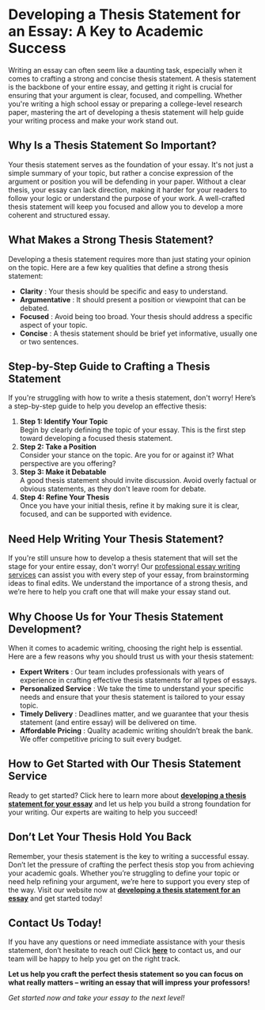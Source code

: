 # Developing a Thesis Statement for an Essay: A Key to Academic Success

Writing an essay can often seem like a daunting task, especially when it comes to crafting a strong and concise thesis statement. A thesis statement is the backbone of your entire essay, and getting it right is crucial for ensuring that your argument is clear, focused, and compelling. Whether you're writing a high school essay or preparing a college-level research paper, mastering the art of developing a thesis statement will help guide your writing process and make your work stand out.

## Why Is a Thesis Statement So Important?

Your thesis statement serves as the foundation of your essay. It's not just a simple summary of your topic, but rather a concise expression of the argument or position you will be defending in your paper. Without a clear thesis, your essay can lack direction, making it harder for your readers to follow your logic or understand the purpose of your work. A well-crafted thesis statement will keep you focused and allow you to develop a more coherent and structured essay.

## What Makes a Strong Thesis Statement?

Developing a thesis statement requires more than just stating your opinion on the topic. Here are a few key qualities that define a strong thesis statement:

- **Clarity** : Your thesis should be specific and easy to understand.
- **Argumentative** : It should present a position or viewpoint that can be debated.
- **Focused** : Avoid being too broad. Your thesis should address a specific aspect of your topic.
- **Concise** : A thesis statement should be brief yet informative, usually one or two sentences.

## Step-by-Step Guide to Crafting a Thesis Statement

If you're struggling with how to write a thesis statement, don't worry! Here’s a step-by-step guide to help you develop an effective thesis:

1. **Step 1: Identify Your Topic**  
 Begin by clearly defining the topic of your essay. This is the first step toward developing a focused thesis statement.
2. **Step 2: Take a Position**  
 Consider your stance on the topic. Are you for or against it? What perspective are you offering?
3. **Step 3: Make it Debatable**  
 A good thesis statement should invite discussion. Avoid overly factual or obvious statements, as they don't leave room for debate.
4. **Step 4: Refine Your Thesis**  
 Once you have your initial thesis, refine it by making sure it is clear, focused, and can be supported with evidence.

## Need Help Writing Your Thesis Statement?

If you're still unsure how to develop a thesis statement that will set the stage for your entire essay, don't worry! Our [professional essay writing services](https://tinyurl.com/topessay?keyword=developing+a+thesis+statement+for+an+essay) can assist you with every step of your essay, from brainstorming ideas to final edits. We understand the importance of a strong thesis, and we’re here to help you craft one that will make your essay stand out.

## Why Choose Us for Your Thesis Statement Development?

When it comes to academic writing, choosing the right help is essential. Here are a few reasons why you should trust us with your thesis statement:

- **Expert Writers** : Our team includes professionals with years of experience in crafting effective thesis statements for all types of essays.
- **Personalized Service** : We take the time to understand your specific needs and ensure that your thesis statement is tailored to your essay topic.
- **Timely Delivery** : Deadlines matter, and we guarantee that your thesis statement (and entire essay) will be delivered on time.
- **Affordable Pricing** : Quality academic writing shouldn’t break the bank. We offer competitive pricing to suit every budget.

## How to Get Started with Our Thesis Statement Service

Ready to get started? Click here to learn more about [**developing a thesis statement for your essay**](https://tinyurl.com/topessay?keyword=developing+a+thesis+statement+for+an+essay) and let us help you build a strong foundation for your writing. Our experts are waiting to help you succeed!

## Don’t Let Your Thesis Hold You Back

Remember, your thesis statement is the key to writing a successful essay. Don’t let the pressure of crafting the perfect thesis stop you from achieving your academic goals. Whether you’re struggling to define your topic or need help refining your argument, we’re here to support you every step of the way. Visit our website now at [**developing a thesis statement for an essay**](https://tinyurl.com/topessay?keyword=developing+a+thesis+statement+for+an+essay) and get started today!

## Contact Us Today!

If you have any questions or need immediate assistance with your thesis statement, don’t hesitate to reach out! Click [**here**](https://tinyurl.com/topessay?keyword=developing+a+thesis+statement+for+an+essay) to contact us, and our team will be happy to help you get on the right track.

**Let us help you craft the perfect thesis statement so you can focus on what really matters – writing an essay that will impress your professors!**

_Get started now and take your essay to the next level!_
